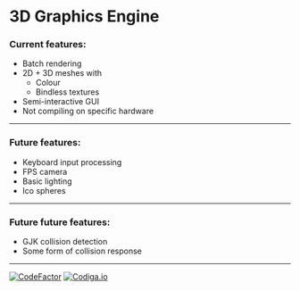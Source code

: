 # 3D Graphics Engine

### Current features:
- Batch rendering 
- 2D + 3D meshes with
  - Colour
  - Bindless textures
- Semi-interactive GUI
- Not compiling on specific hardware

---

### Future features:
- Keyboard input processing
- FPS camera
- Basic lighting
- Ico spheres

---

### Future future features:
- GJK collision detection
- Some form of collision response

---

[![CodeFactor](https://www.codefactor.io/repository/github/freddycansic/opengl/badge)](https://www.codefactor.io/repository/github/freddycansic/opengl)
[![Codiga.io](https://api.codiga.io/project/32615/score/svg)](https://api.codiga.io/project/32615/score/svg)
